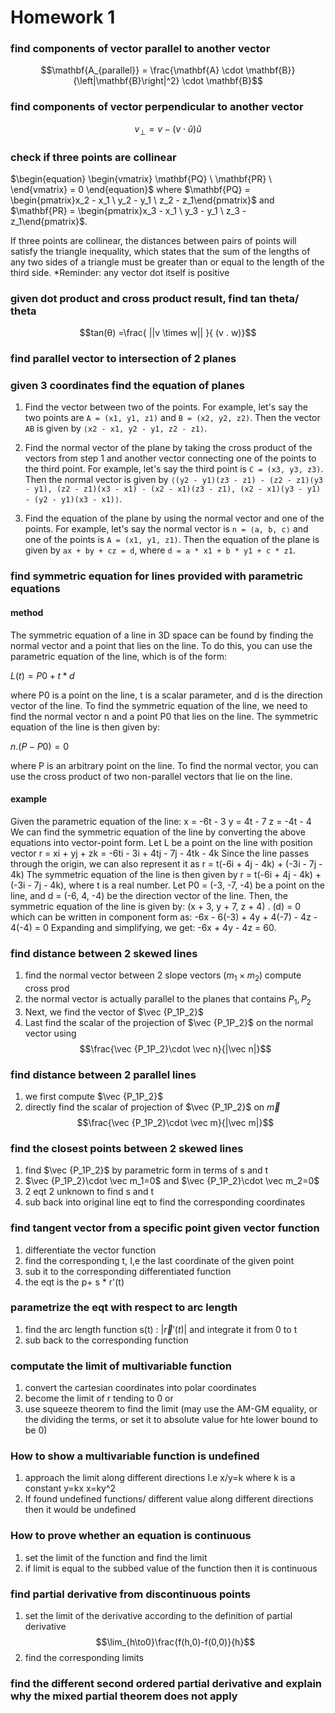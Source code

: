 # Homework 1

### find components of vector parallel to another vector
$$\mathbf{A_{parallel}} = \frac{\mathbf{A} \cdot \mathbf{B}}{\left|\mathbf{B}\right|^2} \cdot \mathbf{B}$$
### find components of vector perpendicular to another vector
$$v_{\perp} = v - (v \cdot \hat{u}) \hat{u}$$
### check if three points are collinear
$\begin{equation} \begin{vmatrix} \mathbf{PQ} \ \mathbf{PR} \ \end{vmatrix} = 0 \end{equation}$ 
where
$\mathbf{PQ} = \begin{pmatrix}x_2 - x_1 \ y_2 - y_1 \ z_2 - z_1\end{pmatrix}$ and $\mathbf{PR} = \begin{pmatrix}x_3 - x_1 \ y_3 - y_1 \ z_3 - z_1\end{pmatrix}$.

If three points are collinear, the distances between pairs of points will satisfy the triangle inequality, which states that the sum of the lengths of any two sides of a triangle must be greater than or equal to the length of the third side.
*Reminder: any vector dot itself is positive

### given dot product and cross product result, find tan theta/ theta
$$tan(θ) =\frac{ ||v \times w|| }{ (v . w)}$$
### find parallel vector to intersection of 2 planes
### given 3 coordinates find the equation of planes

1.  Find the vector between two of the points. For example, let's say the two points are `A = (x1, y1, z1)` and `B = (x2, y2, z2)`. Then the vector `AB` is given by `⟨x2 - x1, y2 - y1, z2 - z1⟩`.
    
2.  Find the normal vector of the plane by taking the cross product of the vectors from step 1 and another vector connecting one of the points to the third point. For example, let's say the third point is `C = (x3, y3, z3)`. Then the normal vector is given by `⟨(y2 - y1)(z3 - z1) - (z2 - z1)(y3 - y1), (z2 - z1)(x3 - x1) - (x2 - x1)(z3 - z1), (x2 - x1)(y3 - y1) - (y2 - y1)(x3 - x1)⟩`.
    
3.  Find the equation of the plane by using the normal vector and one of the points. For example, let's say the normal vector is `n = ⟨a, b, c⟩` and one of the points is `A = (x1, y1, z1)`. Then the equation of the plane is given by `ax + by + cz = d`, where `d = a * x1 + b * y1 + c * z1`.

### find symmetric equation for lines provided with parametric equations

#### method
The symmetric equation of a line in 3D space can be found by finding the normal vector and a point that lies on the line. To do this, you can use the parametric equation of the line, which is of the form:

$L(t) = P0 + t * d$

where P0 is a point on the line, t is a scalar parameter, and d is the direction vector of the line. To find the symmetric equation of the line, we need to find the normal vector n and a point P0 that lies on the line. The symmetric equation of the line is then given by:

$n . (P - P0) = 0$

where P is an arbitrary point on the line. To find the normal vector, you can use the cross product of two non-parallel vectors that lie on the line.

#### example
Given the parametric equation of the line: x = -6t - 3 y = 4t - 7 z = -4t - 4
We can find the symmetric equation of the line by converting the above equations into vector-point form.
Let L be a point on the line with position vector r = xi + yj + zk = -6ti - 3i + 4tj - 7j - 4tk - 4k
Since the line passes through the origin, we can also represent it as r = t(-6i + 4j - 4k) + (-3i - 7j - 4k)
The symmetric equation of the line is then given by r = t(-6i + 4j - 4k) + (-3i - 7j - 4k), where t is a real number.
Let P0 = (-3, -7, -4) be a point on the line, and d = (-6, 4, -4) be the direction vector of the line. Then, the symmetric equation of the line is given by:
(x + 3, y + 7, z + 4) . (d) = 0
which can be written in component form as:
-6x - 6(-3) + 4y + 4(-7) - 4z - 4(-4) = 0
Expanding and simplifying, we get:
-6x + 4y - 4z = 60.
### find distance between 2 skewed lines
1. find the normal vector between 2 slope vectors ($m_1 \times m_2$) compute cross prod
2. the normal vector is actually parallel to the planes that contains $P_1, P_2$
3. Next, we find the vector of $\vec {P_1P_2}$
4. Last find the scalar of the projection of $\vec {P_1P_2}$ on the normal vector using
$$\frac{\vec {P_1P_2}\cdot \vec n}{|\vec n|}$$

### find distance between 2 parallel lines
1. we first compute $\vec {P_1P_2}$
2. directly find the scalar of projection of $\vec {P_1P_2}$ on $\vec m$
$$\frac{\vec {P_1P_2}\cdot \vec m}{|\vec m|}$$

### find the closest points between 2 skewed lines
1. find $\vec {P_1P_2}$ by parametric form in terms of s and t
2. $\vec {P_1P_2}\cdot \vec m_1=0$ and $\vec {P_1P_2}\cdot \vec m_2=0$
3. 2 eqt 2 unknown to find s and t
4. sub back into original line eqt to find the corresponding coordinates

### find tangent vector from a specific point given vector function
1. differentiate the vector function
2. find the corresponding t, I,e the last coordinate of the given point
3. sub it to the corresponding differentiated function
4. the eqt is the p+ s * r'(t)
### parametrize the eqt with respect to arc length
1. find the arc length function s(t) : $|\vec r'(t)|$ and integrate it from 0 to t
2. sub back to the corresponding function
### computate the limit of multivariable function
1. convert the cartesian coordinates into polar coordinates
2. become the limit of r tending to 0
or
1. use squeeze theorem to find the limit
(may use the AM-GM equality, or the dividing the terms, or set it to absolute value for hte lower bound to be 0)

### How to show a multivariable function is undefined
1. approach the limit along different directions
I.e 
x/y=k where k is a constant
y=kx
x=ky^2
2. If found undefined functions/ different value along different directions then it would be undefined

### How to prove whether an equation is continuous
1. set the limit of the function and find the limit 
2. if limit is equal to the subbed value of the function then it is continuous

### find partial derivative from discontinuous points
1. set the limit of the derivative according to the definition of partial derivative
$$\lim_{h\to0}\frac{f(h,0)-f(0,0)}{h}$$
2. find the corresponding limits

### find the different second ordered partial derivative and explain why the mixed partial theorem does not apply

